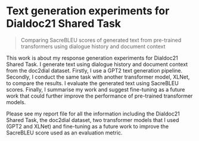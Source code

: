 # Text generation experiments for Dialdoc21 Shared Task
> Comparing SacreBLEU scores of generated text from pre-trained transformers using dialogue history and document context

This work is about my response generation experiments for Dialdoc21 Shared Task. I generate text using dialogue history and document context from the doc2dial dataset. 
Firstly, I use a GPT2 text generation pipeline. Secondly, I conduct the same task with another transformer model, XLNet, to compare the results. I evaluate the generated text using SacreBLEU scores. Finally, I summarise my work and suggest fine-tuning as a future work that could further improve the performance of pre-trained transformer models.

Please see my report file for all the information including the Dialdoc21 Shared Task, the doc2dial dataset, two transformer models that I used (GPT2 and XLNet) and  fine-tuning as a future work to improve the SacreBLEU score used as an evaluation metric.
